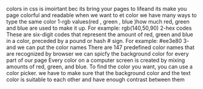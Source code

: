 colors in css is imoirtant bec its bring your pages to lifeand its make you page colorful and readable 
when we want to et color we have  many ways to type the same color 
1-rgb values(red , green , blue )how much red, green and
blue are used to make it up. For
example: rgb(140,50,90)
2-hex codes
These are six-digit codes that
represent the amount of red,
green and blue in a color,
preceded by a pound or hash #
sign. For example: #ee3e80
3- and we can put the color names 
There are 147 predefined color
names that are recognized
by browser
we can spicfy the background color for every part of our page 
Every color on a computer screen is created by mixing amounts of red,
green, and blue. To find the color you want, you can use a color picker.
we have to make sure that the background color and the text color is suitable to each other and have enough contrast between them 
